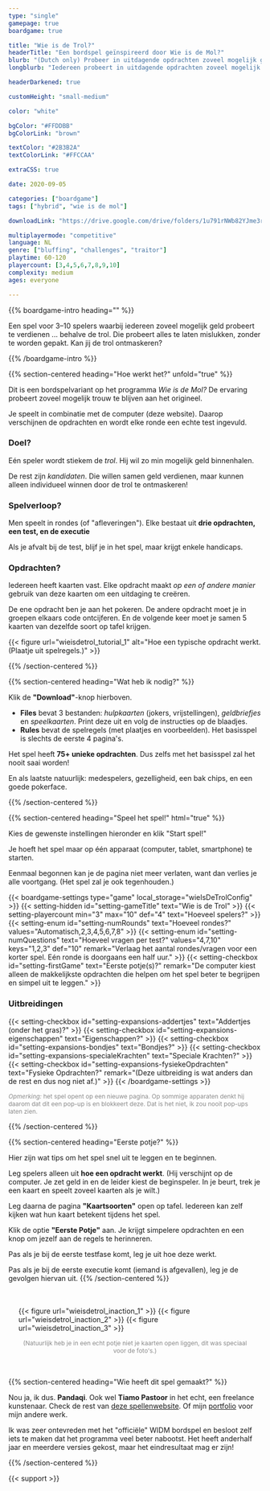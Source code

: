 ```yaml
---
type: "single"
gamepage: true
boardgame: true

title: "Wie is de Trol?"
headerTitle: "Een bordspel geïnspireerd door Wie is de Mol?"
blurb: "(Dutch only) Probeer in uitdagende opdrachten zoveel mogelijk geld te verdienen ... tenzij je de trol bent, die alles stiekem moet laten mislukken."
longblurb: "Iedereen probeert in uitdagende opdrachten zoveel mogelijk geld te verdienen ... behalve de trol. Die probeert alles te laten mislukken, zonder te worden gepakt. Kan jij de trol ontmaskeren?<br><br><em>(This game is only available in Dutch, as it's based on a popular Dutch TV show.)</em>"

headerDarkened: true

customHeight: "small-medium"

color: "white"

bgColor: "#FFDDBB"
bgColorLink: "brown"

textColor: "#2B3B2A"
textColorLink: "#FFCCAA"

extraCSS: true

date: 2020-09-05

categories: ["boardgame"]
tags: ["hybrid", "wie is de mol"]

downloadLink: "https://drive.google.com/drive/folders/1u791rNWb82YJme3rEqjjd5k-kWqbzR3t"

multiplayermode: "competitive"
language: NL
genre: ["bluffing", "challenges", "traitor"]
playtime: 60-120
playercount: [3,4,5,6,7,8,9,10]
complexity: medium
ages: everyone

---
```



{{% boardgame-intro heading="" %}}

Een spel voor 3&ndash;10 spelers waarbij iedereen zoveel mogelijk geld probeert te verdienen ... behalve de trol. Die probeert alles te laten mislukken, zonder te worden gepakt. Kan jij de trol ontmaskeren?

{{% /boardgame-intro %}}

{{% section-centered heading="Hoe werkt het?" unfold="true" %}}

Dit is een bordspelvariant op het programma _Wie is de Mol?_ De ervaring probeert zoveel mogelijk trouw te blijven aan het origineel.

Je speelt in combinatie met de computer (deze website). Daarop verschijnen de opdrachten en wordt elke ronde een echte test ingevuld.

### Doel?
Eén speler wordt stiekem de _trol_. Hij wil zo min mogelijk geld binnenhalen.

De rest zijn _kandidaten_. Die willen samen geld verdienen, maar kunnen alleen individueel winnen door de trol te ontmaskeren!

### Spelverloop?
Men speelt in rondes (of "afleveringen"). Elke bestaat uit **drie opdrachten, een test, en de executie**

Als je afvalt bij de test, blijf je in het spel, maar krijgt enkele handicaps.

### Opdrachten?
Iedereen heeft kaarten vast. Elke opdracht maakt _op een of andere manier_ gebruik van deze kaarten om een uitdaging te creëren.

De ene opdracht ben je aan het pokeren. De andere opdracht moet je in groepen elkaars code ontcijferen. En de volgende keer moet je samen 5 kaarten van dezelfde soort op tafel krijgen.

{{< figure url="wieisdetrol_tutorial_1" alt="Hoe een typische opdracht werkt. (Plaatje uit spelregels.)" >}}

{{% /section-centered %}}

{{% section-centered heading="Wat heb ik nodig?" %}}

Klik de **"Download"**-knop hierboven.
* **Files** bevat 3 bestanden: _hulpkaarten_ (jokers, vrijstellingen), _geldbriefjes_ en _speelkaarten_. Print deze uit en volg de instructies op de blaadjes.
* **Rules** bevat de spelregels (met plaatjes en voorbeelden). Het basisspel is slechts de eerste 4 pagina's.

Het spel heeft **75+ unieke opdrachten**. Dus zelfs met het basisspel zal het nooit saai worden!

En als laatste natuurlijk: medespelers, gezelligheid, een bak chips, en een goede pokerface.

{{% /section-centered %}}

{{% section-centered heading="Speel het spel!" html="true" %}}

<p>Kies de gewenste instellingen hieronder en klik "Start spel!"</p>
<p>Je hoeft het spel maar op één apparaat (computer, tablet, smartphone) te starten.</p>
<p>Eenmaal begonnen kan je de pagina niet meer verlaten, want dan verlies je alle voortgang. (Het spel zal je ook tegenhouden.)</p>
	
{{< boardgame-settings type="game" local_storage="wieIsDeTrolConfig" >}}
	{{< setting-hidden id="setting-gameTitle" text="Wie is de Trol" >}}
	{{< setting-playercount min="3" max="10" def="4" text="Hoeveel spelers?" >}}
	{{< setting-enum id="setting-numRounds" text="Hoeveel rondes?" values="Automatisch,2,3,4,5,6,7,8" >}}
	{{< setting-enum id="setting-numQuestions" text="Hoeveel vragen per test?" values="4,7,10" keys="1,2,3" def="10" remark="Verlaag het aantal rondes/vragen voor een korter spel. Eén ronde is doorgaans een half uur." >}}
	{{< setting-checkbox id="setting-firstGame" text="Eerste potje(s)?" remark="De computer kiest alleen de makkelijkste opdrachten die helpen om het spel beter te begrijpen en simpel uit te leggen." >}}
	<h3>Uitbreidingen</h3>
	{{< setting-checkbox id="setting-expansions-addertjes" text="Addertjes (onder het gras)?" >}}
	{{< setting-checkbox id="setting-expansions-eigenschappen" text="Eigenschappen?" >}}
	{{< setting-checkbox id="setting-expansions-bondjes" text="Bondjes?" >}}
	{{< setting-checkbox id="setting-expansions-specialeKrachten" text="Speciale Krachten?" >}}
	{{< setting-checkbox id="setting-expansions-fysiekeOpdrachten" text="Fysieke Opdrachten?" remark="(Deze uitbreiding is wat anders dan de rest en dus nog niet af.)" >}}
{{< /boardgame-settings >}}

<p style="opacity: 0.5; font-size: 12px;"><em>Opmerking:</em> het spel opent op een nieuwe pagina. Op sommige apparaten denkt hij daarom dat dit een pop-up is en blokkeert deze. Dat is het niet, ik zou nooit pop-ups laten zien.</p>

{{% /section-centered %}}

{{% section-centered heading="Eerste potje?" %}}

Hier zijn wat tips om het spel snel uit te leggen en te beginnen.

Leg spelers alleen uit **hoe een opdracht werkt**. (Hij verschijnt op de computer. Je zet geld in en de leider kiest de beginspeler. In je beurt, trek je een kaart en speelt zoveel kaarten als je wilt.)

Leg daarna de pagina **"Kaartsoorten"** open op tafel. Iedereen kan zelf kijken wat hun kaart betekent tijdens het spel.

Klik de optie **"Eerste Potje"** aan. Je krijgt simpelere opdrachten en een knop om jezelf aan de regels te herinneren.

Pas als je bij de eerste testfase komt, leg je uit hoe deze werkt.

Pas als je bij de eerste executie komt (iemand is afgevallen), leg je de gevolgen hiervan uit.
{{% /section-centered %}}

<!-- @IMPROV: Replace with more professional image -->
<div style="padding: 20px; max-width: 1280px; margin: auto;">
	<p style="display: flex; gap: 5px;" class="special-screenshot-gallery">
		{{< figure url="wieisdetrol_inaction_1" >}}
		{{< figure url="wieisdetrol_inaction_2" >}}
		{{< figure url="wieisdetrol_inaction_3" >}}
	</p>
	<p style="opacity: 0.5; text-align: center; font-size: 12px;">(Natuurlijk heb je in een echt potje niet je kaarten open liggen, dit was speciaal voor de foto's.)</p>
</div>

{{% section-centered heading="Wie heeft dit spel gemaakt?" %}}

Nou ja, ik dus. **Pandaqi**. Ook wel **Tiamo Pastoor** in het echt, een freelance kunstenaar. Check de rest van [deze spellenwebsite](https://pandaqi.com). Of mijn [portfolio](https://rodepanda.com/nl) voor mijn andere werk.

Ik was zeer ontevreden met het "officiële" WIDM bordspel en besloot zelf iets te maken dat het programma veel beter nabootst. Het heeft anderhalf jaar en meerdere versies gekost, maar het eindresultaat mag er zijn!

{{% /section-centered %}}

{{< support >}}
